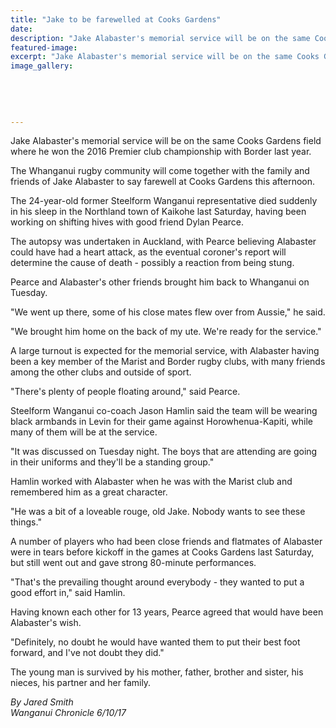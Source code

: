 ```yaml
---
title: "Jake to be farewelled at Cooks Gardens"
date: 
description: "Jake Alabaster's memorial service will be on the same Cooks Gardens field where he won the 2016 Premier club championship with Border last year..."
featured-image: 
excerpt: "Jake Alabaster's memorial service will be on the same Cooks Gardens field where he won the 2016 Premier club championship with Border last year."
image_gallery:
	
	
	
	
	
---
```


<p><span>Jake Alabaster's memorial service will be on the same Cooks Gardens field where he won the 2016 Premier club championship with Border last year.</span></p>
<p class="element element-paragraph">The Whanganui rugby community will come together with the family and friends of Jake Alabaster to say farewell at Cooks Gardens this afternoon.</p>
<p class="element element-paragraph">The 24-year-old former Steelform Wanganui representative died suddenly in his sleep in the Northland town of Kaikohe last Saturday, having been working on shifting hives with good friend Dylan Pearce.</p>
<p class="element element-paragraph">The autopsy was undertaken in Auckland, with Pearce believing Alabaster could have had a heart attack, as the eventual coroner's report will determine the cause of death - possibly a reaction from being stung.</p>
<p class="element element-paragraph">Pearce and Alabaster's other friends brought him back to Whanganui on Tuesday.</p>
<p class="element element-paragraph">"We went up there, some of his close mates flew over from Aussie," he said.</p>
<p class="element element-paragraph">"We brought him home on the back of my ute. We're ready for the service."</p>
<p class="element element-paragraph">A large turnout is expected for the memorial service, with Alabaster having been a key member of the Marist and Border rugby clubs, with many friends among the other clubs and outside of sport.</p>
<p class="element element-paragraph">"There's plenty of people floating around," said Pearce.</p>
<p class="element element-paragraph">Steelform Wanganui co-coach Jason Hamlin said the team will be wearing black armbands in Levin for their game against Horowhenua-Kapiti, while many of them will be at the service.</p>
<p class="element element-paragraph">"It was discussed on Tuesday night. The boys that are attending are going in their uniforms and they'll be a standing group."</p>
<p class="element element-paragraph">Hamlin worked with Alabaster when he was with the Marist club and remembered him as a great character.</p>
<p class="element element-paragraph">"He was a bit of a loveable rouge, old Jake. Nobody wants to see these things."</p>
<p class="element element-paragraph">A number of players who had been close friends and flatmates of Alabaster were in tears before kickoff in the games at Cooks Gardens last Saturday, but still went out and gave strong 80-minute performances.</p>
<p class="element element-paragraph">"That's the prevailing thought around everybody - they wanted to put a good effort in," said Hamlin.</p>
<p class="element element-paragraph">Having known each other for 13 years, Pearce agreed that would have been Alabaster's wish.</p>
<p class="element element-paragraph">"Definitely, no doubt he would have wanted them to put their best foot forward, and I've not doubt they did."</p>
<p class="element element-paragraph">The young man is survived by his mother, father, brother and sister, his nieces, his partner and her family.</p>
<p class="element element-paragraph"><em>By Jared Smith</em><br /><em>Wanganui Chronicle 6/10/17</em></p>


